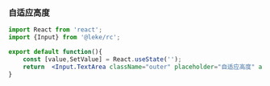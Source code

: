 <!--
 * @Description: 
 * @Author: linchaoting
 * @Date: 2020-11-13 16:16:51
 * @LastEditTime: 2020-12-14 09:44:21
-->
### 自适应高度
```jsx
import React from 'react';
import {Input} from '@leke/rc';

export default function(){
    const [value,SetValue] = React.useState('');
    return  <Input.TextArea className="outer" placeholder="自适应高度" autoSize />;
}
```